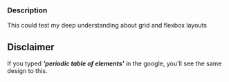 ### Description

This could test my deep understanding about grid and flexbox layouts

## Disclaimer

If you typed <i><b>'periodic table of elements'</b></i> in the google, you'll see the same design to this.
